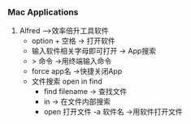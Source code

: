 ### Mac Applications
1. Alfred -->效率倍升工具软件
	*  option + 空格 -> 打开软件
	*  输入软件相关字母即可打开 -> App搜索
	*  \> 命令 ->用终端输入命令
	*  force app名 ->快捷关闭App 
	*  文件搜索  open in find
		* find filename -> 查找文件
		*  in -> 在文件内部搜索
		*  open 打开文件 -a 软件名 ->用软件打开文件